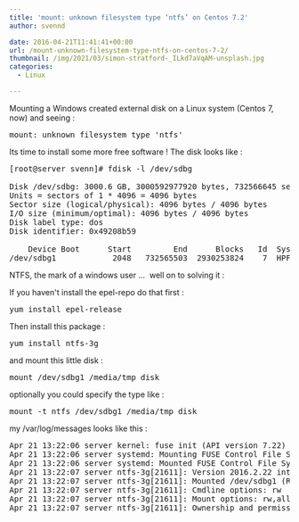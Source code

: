 ```yaml
---
title: 'mount: unknown filesystem type ‘ntfs’ on Centos 7.2'
author: svennd

date: 2016-04-21T11:41:41+00:00
url: /mount-unknown-filesystem-type-ntfs-on-centos-7-2/
thumbnail: /img/2021/03/simon-stratford-_ILkd7aVqAM-unsplash.jpg
categories:
  - Linux

---
```

Mounting a Windows created external disk on a Linux system (Centos 7, now) and seeing :

<pre>mount: unknown filesystem type 'ntfs'</pre>

Its time to install some more free software ! The disk looks like :

<pre>[root@server svenn]# fdisk -l /dev/sdbg

Disk /dev/sdbg: 3000.6 GB, 3000592977920 bytes, 732566645 sectors
Units = sectors of 1 * 4096 = 4096 bytes
Sector size (logical/physical): 4096 bytes / 4096 bytes
I/O size (minimum/optimal): 4096 bytes / 4096 bytes
Disk label type: dos
Disk identifier: 0x49208b59

    Device Boot      Start         End      Blocks   Id  System
/dev/sdbg1            2048   732565503  2930253824    7  HPFS/NTFS/exFAT</pre>

NTFS, the mark of a windows user ...  well on to solving it :

If you haven't install the epel-repo do that first :

<pre>yum install epel-release</pre>

Then install this package :

<pre>yum install ntfs-3g</pre>

and mount this little disk :

<pre>mount /dev/sdbg1 /media/tmp_disk</pre>

optionally you could specify the type like :

<pre>mount -t ntfs /dev/sdbg1 /media/tmp_disk</pre>

my /var/log/messages looks like this :

<pre>Apr 21 13:22:06 server kernel: fuse init (API version 7.22)
Apr 21 13:22:06 server systemd: Mounting FUSE Control File System...
Apr 21 13:22:06 server systemd: Mounted FUSE Control File System.
Apr 21 13:22:07 server ntfs-3g[21611]: Version 2016.2.22 integrated FUSE 27
Apr 21 13:22:07 server ntfs-3g[21611]: Mounted /dev/sdbg1 (Read-Write, label "Seagate Expansion Drive", NTFS 3.1)
Apr 21 13:22:07 server ntfs-3g[21611]: Cmdline options: rw
Apr 21 13:22:07 server ntfs-3g[21611]: Mount options: rw,allow_other,nonempty,relatime,fsname=/dev/sdbg1,blkdev,blksize=4096
Apr 21 13:22:07 server ntfs-3g[21611]: Ownership and permissions disabled, configuration type 1
</pre>

&nbsp;